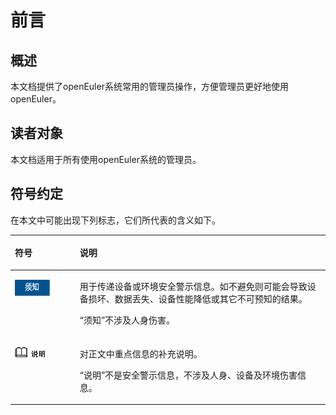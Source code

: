 # 前言<a name="ZH-CN_TOPIC_0182317123"></a>

## 概述<a name="section4537382116410"></a>

本文档提供了openEuler系统常用的管理员操作，方便管理员更好地使用openEuler。

## 读者对象<a name="section4378592816410"></a>

本文档适用于所有使用openEuler系统的管理员。

## 符号约定<a name="section133020216410"></a>

在本文中可能出现下列标志，它们所代表的含义如下。

<a name="table2622507016410"></a>
<table><thead align="left"><tr id="row1530720816410"><th class="cellrowborder" valign="top" width="20.580000000000002%" id="mcps1.1.3.1.1"><p id="p6450074116410"><a name="p6450074116410"></a><a name="p6450074116410"></a><strong id="b2136615816410"><a name="b2136615816410"></a><a name="b2136615816410"></a>符号</strong></p>
</th>
<th class="cellrowborder" valign="top" width="79.42%" id="mcps1.1.3.1.2"><p id="p5435366816410"><a name="p5435366816410"></a><a name="p5435366816410"></a><strong id="b5941558116410"><a name="b5941558116410"></a><a name="b5941558116410"></a>说明</strong></p>
</th>
</tr>
</thead>
<tbody><tr id="row5786682116410"><td class="cellrowborder" valign="top" width="20.580000000000002%" headers="mcps1.1.3.1.1 "><p id="p657317185013"><a name="p657317185013"></a><a name="p657317185013"></a><a name="image7573518704"></a><a name="image7573518704"></a><span><img class="" id="image7573518704" height="25.270000000000003" width="55.9265" src="figures/zh-cn_image_0218587971.png"></span></p>
</td>
<td class="cellrowborder" valign="top" width="79.42%" headers="mcps1.1.3.1.2 "><p id="p1457310181601"><a name="p1457310181601"></a><a name="p1457310181601"></a>用于传递设备或环境安全警示信息。如不避免则可能会导致设备损坏、数据丢失、设备性能降低或其它不可预知的结果。</p>
<p id="p35731618507"><a name="p35731618507"></a><a name="p35731618507"></a>“须知”不涉及人身伤害。</p>
</td>
</tr>
<tr id="row2856923116410"><td class="cellrowborder" valign="top" width="20.580000000000002%" headers="mcps1.1.3.1.1 "><p id="p557313189019"><a name="p557313189019"></a><a name="p557313189019"></a><a name="image105738184012"></a><a name="image105738184012"></a><span><img class="" id="image105738184012" height="15.96" width="47.88" src="figures/zh-cn_image_0218587972.png"></span></p>
</td>
<td class="cellrowborder" valign="top" width="79.42%" headers="mcps1.1.3.1.2 "><p id="p35732189010"><a name="p35732189010"></a><a name="p35732189010"></a>对正文中重点信息的补充说明。</p>
<p id="p4573151819016"><a name="p4573151819016"></a><a name="p4573151819016"></a>“说明”不是安全警示信息，不涉及人身、设备及环境伤害信息。</p>
</td>
</tr>
</tbody>
</table>

